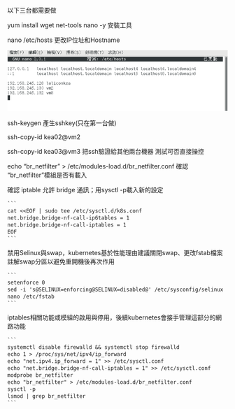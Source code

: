 以下三台都需要做

yum install wget net-tools nano -y 安裝工具

nano /etc/hosts 更改IP位址和Hostname

![GITHUB](https://github.com/loliconkea/Docker/blob/main/image/Kubernetes-01.png) 

ssh-keygen 產生sshkey(只在第一台做)

ssh-copy-id kea02@vm2

ssh-copy-id kea03@vm3 把ssh驗證給其他兩台機器 測試可否直接操控

echo “br_netfilter” > /etc/modules-load.d/br_netfilter.conf 確認 “br_netfilter”模組是否有載入

確認 iptable 允許 bridge 通訊；用sysctl -p載入新的設定

    ```
    cat <<EOF | sudo tee /etc/sysctl.d/k8s.conf
    net.bridge.bridge-nf-call-ip6tables = 1
    net.bridge.bridge-nf-call-iptables = 1
    EOF
    ```

禁用Selinux與swap，kubernetes基於性能理由建議關閉swap、更改fstab檔案註解swap分區以避免重開機後再次作用

    ```
    setenforce 0
    sed -i 's@SELINUX=enforcing@SELINUX=disabled@' /etc/sysconfig/selinux
    nano /etc/fstab
    ```
iptables相關功能或模組的啟用與停用，後續kubernetes會接手管理這部分的網路功能

    ```
    systemctl disable firewalld && systemctl stop firewalld
    echo 1 > /proc/sys/net/ipv4/ip_forward
    echo "net.ipv4.ip_forward = 1" >> /etc/sysctl.conf
    echo "net.bridge.bridge-nf-call-iptables = 1" >> /etc/sysctl.conf
    modprobe br_netfilter
    echo "br_netfilter" > /etc/modules-load.d/br_netfilter.conf
    sysctl -p
    lsmod | grep br_netfilter
    ```
